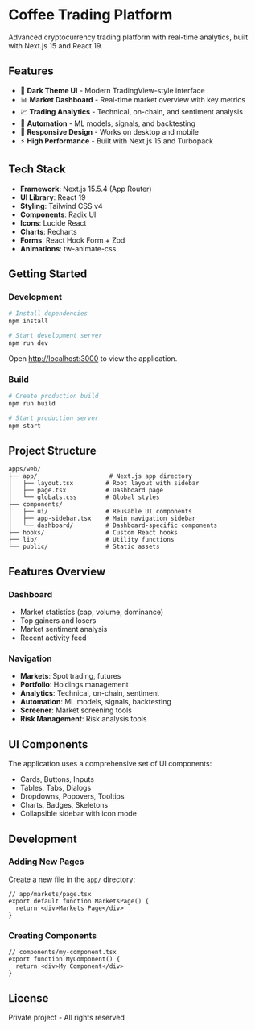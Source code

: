 # Coffee Trading Platform

Advanced cryptocurrency trading platform with real-time analytics, built with Next.js 15 and React 19.

## Features

- 🎨 **Dark Theme UI** - Modern TradingView-style interface
- 📊 **Market Dashboard** - Real-time market overview with key metrics
- 💹 **Trading Analytics** - Technical, on-chain, and sentiment analysis
- 🤖 **Automation** - ML models, signals, and backtesting
- 📱 **Responsive Design** - Works on desktop and mobile
- ⚡ **High Performance** - Built with Next.js 15 and Turbopack

## Tech Stack

- **Framework**: Next.js 15.5.4 (App Router)
- **UI Library**: React 19
- **Styling**: Tailwind CSS v4
- **Components**: Radix UI
- **Icons**: Lucide React
- **Charts**: Recharts
- **Forms**: React Hook Form + Zod
- **Animations**: tw-animate-css

## Getting Started

### Development

```bash
# Install dependencies
npm install

# Start development server
npm run dev
```

Open [http://localhost:3000](http://localhost:3000) to view the application.

### Build

```bash
# Create production build
npm run build

# Start production server
npm start
```

## Project Structure

```
apps/web/
├── app/                    # Next.js app directory
│   ├── layout.tsx         # Root layout with sidebar
│   ├── page.tsx           # Dashboard page
│   └── globals.css        # Global styles
├── components/
│   ├── ui/                # Reusable UI components
│   ├── app-sidebar.tsx    # Main navigation sidebar
│   └── dashboard/         # Dashboard-specific components
├── hooks/                 # Custom React hooks
├── lib/                   # Utility functions
└── public/                # Static assets
```

## Features Overview

### Dashboard
- Market statistics (cap, volume, dominance)
- Top gainers and losers
- Market sentiment analysis
- Recent activity feed

### Navigation
- **Markets**: Spot trading, futures
- **Portfolio**: Holdings management
- **Analytics**: Technical, on-chain, sentiment
- **Automation**: ML models, signals, backtesting
- **Screener**: Market screening tools
- **Risk Management**: Risk analysis tools

## UI Components

The application uses a comprehensive set of UI components:
- Cards, Buttons, Inputs
- Tables, Tabs, Dialogs
- Dropdowns, Popovers, Tooltips
- Charts, Badges, Skeletons
- Collapsible sidebar with icon mode

## Development

### Adding New Pages

Create a new file in the `app/` directory:

```tsx
// app/markets/page.tsx
export default function MarketsPage() {
  return <div>Markets Page</div>
}
```

### Creating Components

```tsx
// components/my-component.tsx
export function MyComponent() {
  return <div>My Component</div>
}
```

## License

Private project - All rights reserved
